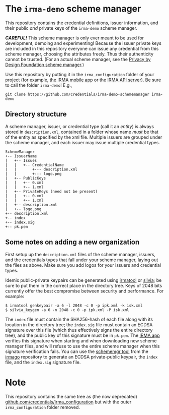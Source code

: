 # The `irma-demo` scheme manager

This repository contains the credential definitions, issuer information, and their public *and* private keys of the `irma-demo` scheme manager.

***CAREFUL!*** This scheme manager is only ever meant to be used for development, demoing and experimenting! Because the issuer private keys are included in this repository everyone can issue any credential from this scheme manager, choosing the attributes freely. Thus their authenticity cannot be trusted. (For an actual scheme manager, see the [Privacy by Design Foundation scheme manager](https://github.com/credentials/pbdf-schememanager).)

Use this repository by putting it in the `irma_configuration` folder of your project (for example, [the IRMA mobile app](https://github.com/credentials/irma_mobile/tree/rctevents/ios/irma_configuration) or the [IRMA API server](https://github.com/credentials/irma_api_server/tree/master/src/main/resources)). Be sure to call the folder `irma-demo`! E.g.,

    git clone https://github.com/credentials/irma-demo-schememanager irma-demo

## Directory structure

A scheme manager, issuer, or credential type (call it an *entity*) is always stored in `description.xml`, contained in a folder whose name *must* be that of the entity as specified by the xml file. Multiple issuers are grouped under the scheme manager, and each issuer may issue multiple credential types.

    SchemeManager
    +-- IssuerName
    |   +-- Issues
    |   |   +-- CredentialName
    |   |       +--- description.xml
    |   |       +--- logo.png
    |   +-- PublicKeys
    |   |   +-- 0.xml
    |   |   +-- 1.xml
    |   +-- PrivateKeys (need not be present)
    |   |   +-- 0.xml
    |   |   +-- 1.xml
    |   +-- description.xml
    |   +-- logo.png
    +-- description.xml
    +-- index
    +-- index.sig
    +-- pk.pem

## Some notes on adding a new organization

First setup up the `description.xml` files of the scheme manager, issuers, and the credentials types that fall under your scheme manager, laying out the files as above. Make sure you add logos for your issuers and credential types.

Idemix public-private keypairs can be generated using [irmatool](https://github.com/mhe/irmatool) or [silvia](https://github.com/credentials/silvia); be sure to put them in the correct place in the directory tree. Keys of 2048 bits currently offer the best compromise between security and performance. For example:

```
$ irmatool genkeypair -a 6 -l 2048 -c 0 -p ipk.xml -k isk.xml
$ silvia_keygen -a 6 -n 2048 -c 0 -p ipk.xml -P isk.xml
```

The `index` file must contain the SHA256-hash of each file along with its location in the directory tree; the `index.sig` file must contain an ECDSA signature over this file (which thus effectively signs the entire directory tree), and the public key of this signature must be in `pk.pem`. The [IRMA app](https://github.com/credentials/irma_mobile) verifies this signature when starting and when downloading new scheme manager files, and will refuse to use the entire scheme manager when this signature verification fails. You can use the [schememgr tool](https://github.com/credentials/irmago/tree/master/schememgr) from the [irmago](https://github.com/credentials/irmago) repository to generate an ECDSA private-public keypair, the `index` file, and the `index.sig` signature file. 

# Note

This repository contains the same tree as (the now deprecated) [github.com/credentials/irma_configuration](https://github.com/credentials/irma_configuration) but with the outer `irma_configuration` folder removed.
